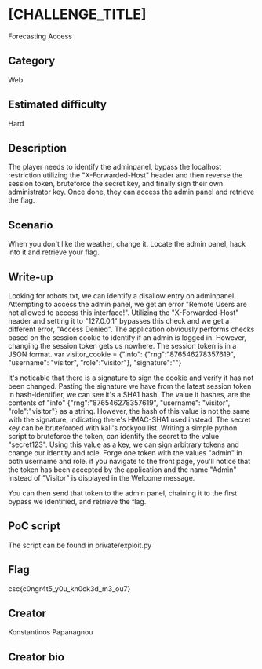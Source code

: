 # [CHALLENGE_TITLE]
Forecasting Access

## Category
Web

## Estimated difficulty
Hard

## Description
The player needs to identify the adminpanel, bypass the localhost restriction utilizing the "X-Forwarded-Host" header and then reverse the session token, bruteforce the secret key, and finally sign their own administrator key. Once done, they can access the admin panel and retrieve the flag.

## Scenario
When you don't like the weather, change it. Locate the admin panel, hack into it and retrieve your flag.

## Write-up
Looking for robots.txt, we can identify a disallow entry on adminpanel. 
Attempting to access the admin panel, we get an error "Remote Users are not allowed to access this interface!". 
Utilizing the "X-Forwarded-Host" header and setting it to "127.0.0.1" bypasses this check and we get a different error, "Access Denied".
The application obviously performs checks based on the session cookie to identify if an admin is logged in. However, changing the session token gets us nowhere.
The session token is in a JSON format. 
var visitor_cookie = {"info": {"rng":"876546278357619", "username": "visitor", "role":"visitor"}, "signature":""}

It's noticable that there is a signature to sign the cookie and verify it has not been changed. Pasting the signature we have from the latest session token in hash-identifier, we can see it's a SHA1 hash. The value it hashes, are the contents of "info" {"rng":"876546278357619", "username": "visitor", "role":"visitor"} as a string. However, the hash of this value is not the same with the signature, indicating there's HMAC-SHA1 used instead. The secret key can be bruteforced with kali's rockyou list. Writing a simple python script to bruteforce the token, can identify the secret to the value "secret123". Using this value as a key, we can sign arbitrary tokens and change our identity and role. 
Forge one token with the values "admin" in both username and role. if you navigate to the front page, you'll notice that the token has been accepted by the application and the name "Admin" instead of "Visitor" is displayed in the Welcome message.

You can then send that token to the admin panel, chaining it to the first bypass we identified, and retrieve the flag.


## PoC script
The script can be found in private/exploit.py

## Flag
csc{c0ngr4t5_y0u_kn0ck3d_m3_ou7}

## Creator
Konstantinos Papanagnou

## Creator bio

